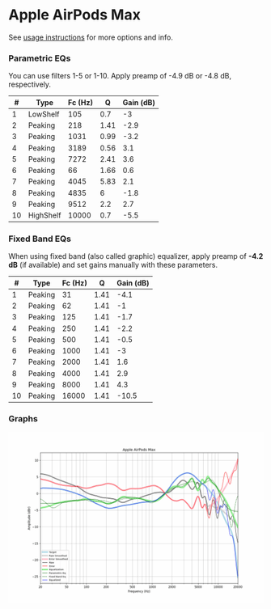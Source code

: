 # Apple AirPods Max
See [usage instructions](https://github.com/jaakkopasanen/AutoEq#usage) for more options and info.

### Parametric EQs
You can use filters 1-5 or 1-10. Apply preamp of -4.9 dB or -4.8 dB, respectively.

|   # | Type      |   Fc (Hz) |    Q |   Gain (dB) |
|-----|-----------|-----------|------|-------------|
|   1 | LowShelf  |       105 | 0.7  |        -3   |
|   2 | Peaking   |       218 | 1.41 |        -2.9 |
|   3 | Peaking   |      1031 | 0.99 |        -3.2 |
|   4 | Peaking   |      3189 | 0.56 |         3.1 |
|   5 | Peaking   |      7272 | 2.41 |         3.6 |
|   6 | Peaking   |        66 | 1.66 |         0.6 |
|   7 | Peaking   |      4045 | 5.83 |         2.1 |
|   8 | Peaking   |      4835 | 6    |        -1.8 |
|   9 | Peaking   |      9512 | 2.2  |         2.7 |
|  10 | HighShelf |     10000 | 0.7  |        -5.5 |

### Fixed Band EQs
When using fixed band (also called graphic) equalizer, apply preamp of **-4.2 dB** (if available) and set gains manually with these parameters.

|   # | Type    |   Fc (Hz) |    Q |   Gain (dB) |
|-----|---------|-----------|------|-------------|
|   1 | Peaking |        31 | 1.41 |        -4.1 |
|   2 | Peaking |        62 | 1.41 |        -1   |
|   3 | Peaking |       125 | 1.41 |        -1.7 |
|   4 | Peaking |       250 | 1.41 |        -2.2 |
|   5 | Peaking |       500 | 1.41 |        -0.5 |
|   6 | Peaking |      1000 | 1.41 |        -3   |
|   7 | Peaking |      2000 | 1.41 |         1.6 |
|   8 | Peaking |      4000 | 1.41 |         2.9 |
|   9 | Peaking |      8000 | 1.41 |         4.3 |
|  10 | Peaking |     16000 | 1.41 |       -10.5 |

### Graphs
![](./Apple%20AirPods%20Max.png)
